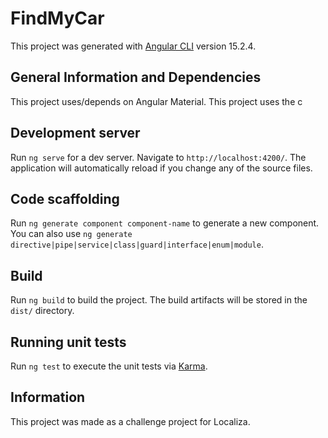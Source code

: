 # FindMyCar

This project was generated with [Angular CLI](https://github.com/angular/angular-cli) version 15.2.4.

## General Information and Dependencies

This project uses/depends on Angular Material.
This project uses the c

## Development server

Run `ng serve` for a dev server. Navigate to `http://localhost:4200/`. The application will automatically reload if you change any of the source files.

## Code scaffolding

Run `ng generate component component-name` to generate a new component. You can also use `ng generate directive|pipe|service|class|guard|interface|enum|module`.

## Build

Run `ng build` to build the project. The build artifacts will be stored in the `dist/` directory.

## Running unit tests

Run `ng test` to execute the unit tests via [Karma](https://karma-runner.github.io).

## Information

This project was made as a challenge project for Localiza.